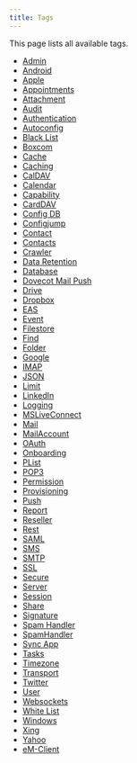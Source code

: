 ```yaml
---
title: Tags
---
```


This page lists all available tags.

* <a href="https://documentation.open-xchange.com/latest/middleware/configuration/tags/Admin.html">Admin</a>
* <a href="https://documentation.open-xchange.com/latest/middleware/configuration/tags/Android.html">Android</a>
* <a href="https://documentation.open-xchange.com/latest/middleware/configuration/tags/Apple.html">Apple</a>
* <a href="https://documentation.open-xchange.com/latest/middleware/configuration/tags/Appointments.html">Appointments</a>
* <a href="https://documentation.open-xchange.com/latest/middleware/configuration/tags/Attachment.html">Attachment</a>
* <a href="https://documentation.open-xchange.com/latest/middleware/configuration/tags/Audit.html">Audit</a>
* <a href="https://documentation.open-xchange.com/latest/middleware/configuration/tags/Authentication.html">Authentication</a>
* <a href="https://documentation.open-xchange.com/latest/middleware/configuration/tags/Autoconfig.html">Autoconfig</a>
* <a href="https://documentation.open-xchange.com/latest/middleware/configuration/tags/Black_List.html">Black List</a>
* <a href="https://documentation.open-xchange.com/latest/middleware/configuration/tags/Boxcom.html">Boxcom</a>
* <a href="https://documentation.open-xchange.com/latest/middleware/configuration/tags/Cache.html">Cache</a>
* <a href="https://documentation.open-xchange.com/latest/middleware/configuration/tags/Caching.html">Caching</a>
* <a href="https://documentation.open-xchange.com/latest/middleware/configuration/tags/CalDAV.html">CalDAV</a>
* <a href="https://documentation.open-xchange.com/latest/middleware/configuration/tags/Calendar.html">Calendar</a>
* <a href="https://documentation.open-xchange.com/latest/middleware/configuration/tags/Capability.html">Capability</a>
* <a href="https://documentation.open-xchange.com/latest/middleware/configuration/tags/CardDAV.html">CardDAV</a>
* <a href="https://documentation.open-xchange.com/latest/middleware/configuration/tags/Config_DB.html">Config DB</a>
* <a href="https://documentation.open-xchange.com/latest/middleware/configuration/tags/Configjump.html">Configjump</a>
* <a href="https://documentation.open-xchange.com/latest/middleware/configuration/tags/Contact.html">Contact</a>
* <a href="https://documentation.open-xchange.com/latest/middleware/configuration/tags/Contacts.html">Contacts</a>
* <a href="https://documentation.open-xchange.com/latest/middleware/configuration/tags/Crawler.html">Crawler</a>
* <a href="https://documentation.open-xchange.com/latest/middleware/configuration/tags/Data_Retention.html">Data Retention</a>
* <a href="https://documentation.open-xchange.com/latest/middleware/configuration/tags/Database.html">Database</a>
* <a href="https://documentation.open-xchange.com/latest/middleware/configuration/tags/Dovecot_Mail_Push.html">Dovecot Mail Push</a>
* <a href="https://documentation.open-xchange.com/latest/middleware/configuration/tags/Drive.html">Drive</a>
* <a href="https://documentation.open-xchange.com/latest/middleware/configuration/tags/Dropbox.html">Dropbox</a>
* <a href="https://documentation.open-xchange.com/latest/middleware/configuration/tags/EAS.html">EAS</a>
* <a href="https://documentation.open-xchange.com/latest/middleware/configuration/tags/Event.html">Event</a>
* <a href="https://documentation.open-xchange.com/latest/middleware/configuration/tags/Filestore.html">Filestore</a>
* <a href="https://documentation.open-xchange.com/latest/middleware/configuration/tags/Find.html">Find</a>
* <a href="https://documentation.open-xchange.com/latest/middleware/configuration/tags/Folder.html">Folder</a>
* <a href="https://documentation.open-xchange.com/latest/middleware/configuration/tags/Google.html">Google</a>
* <a href="https://documentation.open-xchange.com/latest/middleware/configuration/tags/IMAP.html">IMAP</a>
* <a href="https://documentation.open-xchange.com/latest/middleware/configuration/tags/JSON.html">JSON</a>
* <a href="https://documentation.open-xchange.com/latest/middleware/configuration/tags/Limit.html">Limit</a>
* <a href="https://documentation.open-xchange.com/latest/middleware/configuration/tags/LinkedIn.html">LinkedIn</a>
* <a href="https://documentation.open-xchange.com/latest/middleware/configuration/tags/Logging.html">Logging</a>
* <a href="https://documentation.open-xchange.com/latest/middleware/configuration/tags/MSLiveConnect.html">MSLiveConnect</a>
* <a href="https://documentation.open-xchange.com/latest/middleware/configuration/tags/Mail.html">Mail</a>
* <a href="https://documentation.open-xchange.com/latest/middleware/configuration/tags/MailAccount.html">MailAccount</a>
* <a href="https://documentation.open-xchange.com/latest/middleware/configuration/tags/OAuth.html">OAuth</a>
* <a href="https://documentation.open-xchange.com/latest/middleware/configuration/tags/Onboarding.html">Onboarding</a>
* <a href="https://documentation.open-xchange.com/latest/middleware/configuration/tags/PList.html">PList</a>
* <a href="https://documentation.open-xchange.com/latest/middleware/configuration/tags/POP3.html">POP3</a>
* <a href="https://documentation.open-xchange.com/latest/middleware/configuration/tags/Permission.html">Permission</a>
* <a href="https://documentation.open-xchange.com/latest/middleware/configuration/tags/Provisioning.html">Provisioning</a>
* <a href="https://documentation.open-xchange.com/latest/middleware/configuration/tags/Push.html">Push</a>
* <a href="https://documentation.open-xchange.com/latest/middleware/configuration/tags/Report.html">Report</a>
* <a href="https://documentation.open-xchange.com/latest/middleware/configuration/tags/Reseller.html">Reseller</a>
* <a href="https://documentation.open-xchange.com/latest/middleware/configuration/tags/Rest.html">Rest</a>
* <a href="https://documentation.open-xchange.com/latest/middleware/configuration/tags/SAML.html">SAML</a>
* <a href="https://documentation.open-xchange.com/latest/middleware/configuration/tags/SMS.html">SMS</a>
* <a href="https://documentation.open-xchange.com/latest/middleware/configuration/tags/SMTP.html">SMTP</a>
* <a href="https://documentation.open-xchange.com/latest/middleware/configuration/tags/SSL.html">SSL</a>
* <a href="https://documentation.open-xchange.com/latest/middleware/configuration/tags/Secure.html">Secure</a>
* <a href="https://documentation.open-xchange.com/latest/middleware/configuration/tags/Server.html">Server</a>
* <a href="https://documentation.open-xchange.com/latest/middleware/configuration/tags/Session.html">Session</a>
* <a href="https://documentation.open-xchange.com/latest/middleware/configuration/tags/Share.html">Share</a>
* <a href="https://documentation.open-xchange.com/latest/middleware/configuration/tags/Signature.html">Signature</a>
* <a href="https://documentation.open-xchange.com/latest/middleware/configuration/tags/Spam_Handler.html">Spam Handler</a>
* <a href="https://documentation.open-xchange.com/latest/middleware/configuration/tags/SpamHandler.html">SpamHandler</a>
* <a href="https://documentation.open-xchange.com/latest/middleware/configuration/tags/Sync_App.html">Sync App</a>
* <a href="https://documentation.open-xchange.com/latest/middleware/configuration/tags/Tasks.html">Tasks</a>
* <a href="https://documentation.open-xchange.com/latest/middleware/configuration/tags/Timezone.html">Timezone</a>
* <a href="https://documentation.open-xchange.com/latest/middleware/configuration/tags/Transport.html">Transport</a>
* <a href="https://documentation.open-xchange.com/latest/middleware/configuration/tags/Twitter.html">Twitter</a>
* <a href="https://documentation.open-xchange.com/latest/middleware/configuration/tags/User.html">User</a>
* <a href="https://documentation.open-xchange.com/latest/middleware/configuration/tags/Websockets.html">Websockets</a>
* <a href="https://documentation.open-xchange.com/latest/middleware/configuration/tags/White_List.html">White List</a>
* <a href="https://documentation.open-xchange.com/latest/middleware/configuration/tags/Windows.html">Windows</a>
* <a href="https://documentation.open-xchange.com/latest/middleware/configuration/tags/Xing.html">Xing</a>
* <a href="https://documentation.open-xchange.com/latest/middleware/configuration/tags/Yahoo.html">Yahoo</a>
* <a href="https://documentation.open-xchange.com/latest/middleware/configuration/tags/eM-Client.html">eM-Client</a>
